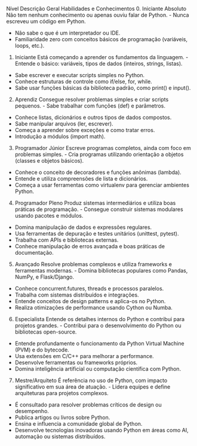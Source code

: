 Nível	Descrição Geral	Habilidades e Conhecimentos
0. Iniciante Absoluto	Não tem nenhum conhecimento ou apenas ouviu falar de Python.	- Nunca escreveu um código em Python.
- Não sabe o que é um interpretador ou IDE.
- Familiaridade zero com conceitos básicos de programação (variáveis, loops, etc.).
1. Iniciante	Está começando a aprender os fundamentos da linguagem.	- Entende o básico: variáveis, tipos de dados (inteiros, strings, listas).
- Sabe escrever e executar scripts simples no Python.
- Conhece estruturas de controle como if/else, for, while.
- Sabe usar funções básicas da biblioteca padrão, como print() e input().
2. Aprendiz	Consegue resolver problemas simples e criar scripts pequenos.	- Sabe trabalhar com funções (def) e parâmetros.
- Conhece listas, dicionários e outros tipos de dados compostos.
- Sabe manipular arquivos (ler, escrever).
- Começa a aprender sobre exceções e como tratar erros.
- Introdução a módulos (import math).
3. Programador Júnior	Escreve programas completos, ainda com foco em problemas simples.	- Cria programas utilizando orientação a objetos (classes e objetos básicos).
- Conhece o conceito de decoradores e funções anônimas (lambda).
- Entende e utiliza compreensões de lista e dicionários.
- Começa a usar ferramentas como virtualenv para gerenciar ambientes Python.
4. Programador Pleno	Produz sistemas intermediários e utiliza boas práticas de programação.	- Consegue construir sistemas modulares usando pacotes e módulos.
- Domina manipulação de dados e expressões regulares.
- Usa ferramentas de depuração e testes unitários (unittest, pytest).
- Trabalha com APIs e bibliotecas externas.
- Conhece manipulação de erros avançada e boas práticas de documentação.
5. Avançado	Resolve problemas complexos e utiliza frameworks e ferramentas modernas.	- Domina bibliotecas populares como Pandas, NumPy, e Flask/Django.
- Conhece concurrent.futures, threads e processos paralelos.
- Trabalha com sistemas distribuídos e integrações.
- Entende conceitos de design patterns e aplica-os no Python.
- Realiza otimizações de performance usando Cython ou Numba.
6. Especialista	Entende os detalhes internos do Python e contribui para projetos grandes.	- Contribui para o desenvolvimento do Python ou bibliotecas open-source.
- Entende profundamente o funcionamento da Python Virtual Machine (PVM) e do bytecode.
- Usa extensões em C/C++ para melhorar a performance.
- Desenvolve ferramentas ou frameworks próprios.
- Domina inteligência artificial ou computação científica com Python.
7. Mestre/Arquiteto	É referência no uso de Python, com impacto significativo em sua área de atuação.	- Lidera equipes e define arquiteturas para projetos complexos.
- É consultado para resolver problemas críticos de design ou desempenho.
- Publica artigos ou livros sobre Python.
- Ensina e influencia a comunidade global de Python.
- Desenvolve tecnologias inovadoras usando Python em áreas como AI, automação ou sistemas distribuídos.